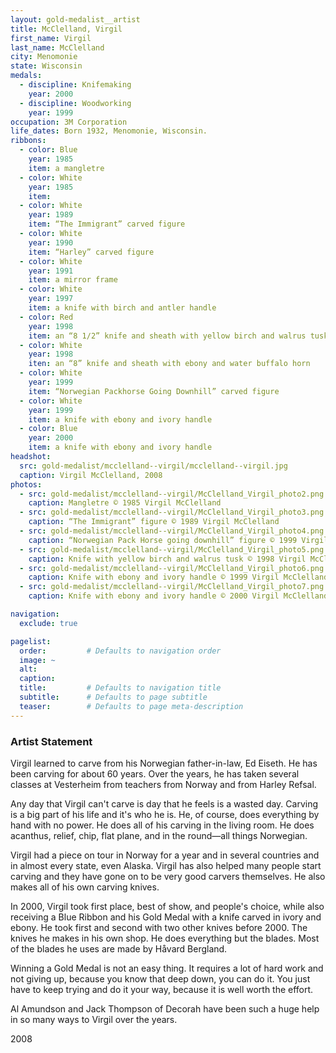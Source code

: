```yaml
---
layout: gold-medalist__artist
title: McClelland, Virgil
first_name: Virgil
last_name: McClelland
city: Menomonie
state: Wisconsin
medals:
  - discipline: Knifemaking
    year: 2000
  - discipline: Woodworking
    year: 1999
occupation: 3M Corporation
life_dates: Born 1932, Menomonie, Wisconsin.
ribbons:
  - color: Blue
    year: 1985
    item: a mangletre
  - color: White
    year: 1985
    item:
  - color: White
    year: 1989
    item: “The Immigrant” carved figure
  - color: White
    year: 1990
    item: “Harley” carved figure
  - color: White
    year: 1991
    item: a mirror frame
  - color: White
    year: 1997
    item: a knife with birch and antler handle
  - color: Red
    year: 1998
    item: an “8 1/2” knife and sheath with yellow birch and walrus tusk
  - color: White
    year: 1998
    iten: an “8” knife and sheath with ebony and water buffalo horn
  - color: White
    year: 1999
    item: “Norwegian Packhorse Going Downhill” carved figure
  - color: White
    year: 1999
    item: a knife with ebony and ivory handle
  - color: Blue
    year: 2000
    item: a knife with ebony and ivory handle
headshot:
  src: gold-medalist/mcclelland--virgil/mcclelland--virgil.jpg
  caption: Virgil McClelland, 2008
photos:
  - src: gold-medalist/mcclelland--virgil/McClelland_Virgil_photo2.png
    caption: Mangletre © 1985 Virgil McClelland
  - src: gold-medalist/mcclelland--virgil/McClelland_Virgil_photo3.png
    caption: “The Immigrant” figure © 1989 Virgil McClelland
  - src: gold-medalist/mcclelland--virgil/McClelland_Virgil_photo4.png
    caption: “Norwegian Pack Horse going downhill” figure © 1999 Virgil McClelland
  - src: gold-medalist/mcclelland--virgil/McClelland_Virgil_photo5.png
    caption: Knife with yellow birch and walrus tusk © 1998 Virgil McClelland
  - src: gold-medalist/mcclelland--virgil/McClelland_Virgil_photo6.png
    caption: Knife with ebony and ivory handle © 1999 Virgil McClelland
  - src: gold-medalist/mcclelland--virgil/McClelland_Virgil_photo7.png
    caption: Knife with ebony and ivory handle © 2000 Virgil McClelland

navigation:
  exclude: true

pagelist:
  order:         # Defaults to navigation order
  image: ~
  alt:
  caption:
  title:         # Defaults to navigation title
  subtitle:      # Defaults to page subtitle
  teaser:        # Defaults to page meta-description
---
```

### Artist Statement

Virgil learned to carve from his Norwegian father-in-law, Ed Eiseth. He has been carving for about 60 years. Over the years, he has taken several classes at Vesterheim from teachers from Norway and from Harley Refsal.

Any day that Virgil can't carve is day that he feels is a wasted day. Carving is a big part of his life and it's who he is. He, of course, does everything by hand with no power. He does all of his carving in the living room. He does acanthus, relief, chip, flat plane, and in the round—all things Norwegian.

Virgil had a piece on tour in Norway for a year and in several countries and in almost every state, even Alaska. Virgil has also helped many people start carving and they have gone on to be very good carvers themselves. He also makes all of his own carving knives.

In 2000, Virgil took first place, best of show, and people's choice, while also receiving a Blue Ribbon and his Gold Medal with a knife carved in ivory and ebony. He took first and second with two other knives before 2000. The knives he makes in his own shop.  He does everything but the blades. Most of the blades he uses are made by Håvard Bergland.

Winning a Gold Medal is not an easy thing. It requires a lot of hard work and not giving up, because you know that deep down, you can do it. You just have to keep trying and do it your way, because it is well worth the effort.

Al Amundson and Jack Thompson of Decorah have been such a huge help in so many ways to Virgil over the years.

2008